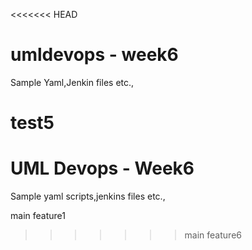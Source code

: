 <<<<<<< HEAD
# umldevops - week6

Sample Yaml,Jenkin files etc.,

test5
=======
# UML Devops - Week6

Sample yaml scripts,jenkins files etc.,

main
feature1
>>>>>>> main
feature6

